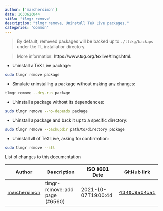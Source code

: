 ```yaml
---
author: ['marchersimon']
date: 1633626044
title: "tlmgr remove"
description: "tlmgr remove, Uninstall TeX Live packages."
categories: "common"
---
```

> By default, removed packages will be backed up to `./tlpkg/backups` under the TL installation directory.

> More information: <https://www.tug.org/texlive/tlmgr.html>.

- Uninstall a TeX Live package:

```bash
sudo tlmgr remove package
```

- Simulate uninstalling a package without making any changes:

```bash
tlmgr remove --dry-run package
```

- Uninstall a package without its dependencies:

```bash
sudo tlmgr remove --no-depends package
```

- Uninstall a package and back it up to a specific directory:

```bash
sudo tlmgr remove --backupdir path/to/directory package
```

- Uninstall all of TeX Live, asking for confirmation:

```bash
sudo tlmgr remove --all
```
List of changes to this documentation


Author | Description | ISO 8601 Date | GitHub link
------|-----|-----|-----
[marchersimon](mailto:50295997+marchersimon@users.noreply.github.com) | tlmgr-remove: add page (#6560) | 2021-10-07T19:00:44 | [4340c9a64ba1](https://github.com/tldr-pages/tldr/commit/4340c9a64ba1e34ad0f2e51b39194b39a9b7feaf)

